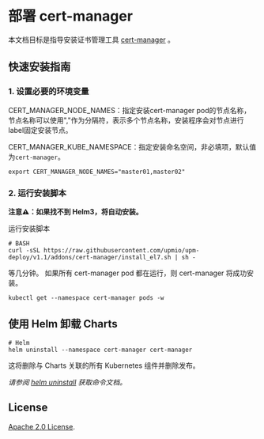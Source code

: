 # 部署 cert-manager

本文档目标是指导安装证书管理工具 [cert-manager](https://github.com/bitnami/charts/tree/main/bitnami/cert-manager) 。

## 快速安装指南

### 1. 设置必要的环境变量

CERT_MANAGER_NODE_NAMES：指定安装cert-manager pod的节点名称，节点名称可以使用","作为分隔符，表示多个节点名称，安装程序会对节点进行label固定安装节点。

CERT_MANAGER_KUBE_NAMESPACE：指定安装命名空间，非必填项，默认值为`cert-manager`。

```console
export CERT_MANAGER_NODE_NAMES="master01,master02"
```

### 2. 运行安装脚本

**注意⚠️：如果找不到 Helm3，将自动安装。**

运行安装脚本
```console
# BASH
curl -sSL https://raw.githubusercontent.com/upmio/upm-deploy/v1.1/addons/cert-manager/install_el7.sh | sh -
```

等几分钟。 如果所有 cert-manager  pod 都在运行，则 cert-manager 将成功安装。

```console
kubectl get --namespace cert-manager pods -w
```

## 使用 Helm 卸载 Charts

```console
# Helm
helm uninstall --namespace cert-manager cert-manager 
```

这将删除与 Charts 关联的所有 Kubernetes 组件并删除发布。

_请参阅 [helm uninstall](https://helm.sh/docs/helm/helm_uninstall/) 获取命令文档。_

## License

<!-- Keep full URL links to repo files because this README syncs from main to gh-pages.  -->
[Apache 2.0 License](https://raw.githubusercontent.com/upmio/upm-deploy/main/LICENSE).
